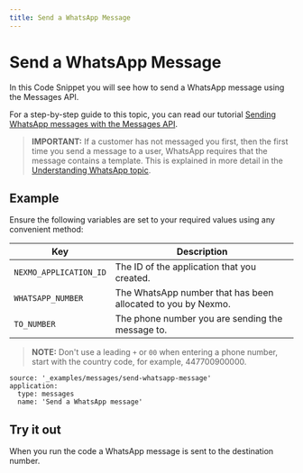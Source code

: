 ```yaml
---
title: Send a WhatsApp Message
---
```


# Send a WhatsApp Message

In this Code Snippet you will see how to send a WhatsApp message using the Messages API.

For a step-by-step guide to this topic, you can read our tutorial [Sending WhatsApp messages with the Messages API](/tutorials/sending-whatsapp-messages-with-messages-api).

> **IMPORTANT:** If a customer has not messaged you first, then the first time you send a message to a user, WhatsApp requires that the message contains a template. This is explained in more detail in the [Understanding WhatsApp topic](/messages/concepts/whatsapp).

## Example

Ensure the following variables are set to your required values using any convenient method:

Key | Description
-- | --
`NEXMO_APPLICATION_ID` | The ID of the application that you created.
`WHATSAPP_NUMBER` | The WhatsApp number that has been allocated to you by Nexmo.
`TO_NUMBER` | The phone number you are sending the message to.

> **NOTE:** Don't use a leading `+` or `00` when entering a phone number, start with the country code, for example, 447700900000.

```code_snippets
source: '_examples/messages/send-whatsapp-message'
application:
  type: messages
  name: 'Send a WhatsApp message'
```

## Try it out

When you run the code a WhatsApp message is sent to the destination number.
